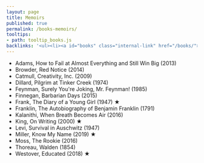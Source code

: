```yaml
---
layout: page
title: Memoirs
published: true
permalink: /books-memoirs/
tooltips: 
- path: tooltip_books.js
backlinks: '<ul><li><a id="books" class="internal-link" href="/books/">Books</a></li></ul>'
---
```


* Adams, How to Fail at Almost Everything and Still Win Big (2013)
* Browder, Red Notice (2014)
* Catmull, Creativity, Inc. (2009)
* Dillard, Pilgrim at Tinker Creek (1974)
* Feynman, Surely You're Joking, Mr. Feynman! (1985)
* Finnegan, Barbarian Days (2015)
* Frank, The Diary of a Young Girl (1947) ★
* Franklin, The Autobiography of Benjamin Franklin (1791)
* Kalanithi, When Breath Becomes Air (2016)
* King, On Writing (2000) ★
* Levi, Survival in Auschwitz (1947)
* Miller, Know My Name (2019) ★
* Moss, The Rookie (2016)
* Thoreau, Walden (1854)
* Westover, Educated (2018) ★
